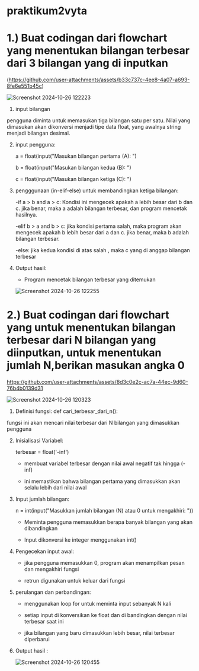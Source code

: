 # praktikum2vyta
# 1.) Buat codingan dari flowchart yang menentukan bilangan terbesar dari 3 bilangan yang di inputkan
(https://github.com/user-attachments/assets/b33c737c-4ee8-4a07-a693-8fe6e551b45c)

![Screenshot 2024-10-26 122223](https://github.com/user-attachments/assets/4b460ad0-908a-47d6-be3b-34154c45121e)

1. input bilangan

pengguna diminta untuk memasukan tiga bilangan satu per satu. Nilai yang dimasukan akan dikonversi menjadi tipe data float, yang awalnya string menjadi bilangan desimal.

2. input pengguna:

   a = float(input("Masukan bilangan pertama (A): ")
   
   b = float(input("Masukan bilangan kedua (B): ")
   
   c = float(input("Masukan bilangan ketiga (C): ")
   
4. pengggunaan (in-elif-else) untuk membandingkan ketiga bilangan:

   -if a > b and a > c: Kondisi ini mengecek apakah a lebih besar dari b dan c. jika benar, maka a adalah bilangan terbesar, dan program mencetak hasilnya.

   -elif b > a and b > c: jika kondisi pertama salah, maka program akan mengecek apakah b lebih besar dari a dan c. jika benar, maka b adalah bilangan terbesar.

   -else: jika kedua kondisi di atas salah , maka c yang di anggap bilangan terbesar

5. Output hasil:

    - Program mencetak bilangan terbesar yang ditemukan
      
   ![Screenshot 2024-10-26 122255](https://github.com/user-attachments/assets/c203a7db-8a55-4f18-acc7-811d5a2dc785)

# 2.) Buat codingan dari flowchart yang untuk menentukan bilangan terbesar dari N bilangan yang diinputkan, untuk menentukan jumlah N,berikan masukan angka 0 
https://github.com/user-attachments/assets/8d3c0e2c-ac7a-44ec-9d60-76b4b0139d31

![Screenshot 2024-10-26 120323](https://github.com/user-attachments/assets/b199916e-b5cd-43a1-a0d8-81c90d48c533)


1. Definisi fungsi: def cari_terbesar_dari_n():
   
fungsi ini akan mencari nilai terbesar dari N bilangan yang dimasukkan pengguna

2. Inisialisasi Variabel:

   terbesar = float('-inf')

   - membuat variabel terbesar dengan nilai awal negatif tak hingga (-inf)
     
   - ini memastikan bahwa bilangan pertama yang dimasukkan akan selalu lebih dari nilai awal
  
3. Input jumlah bilangan:

   n = int(input("Masukkan jumlah bilangan (N) atau 0 untuk mengakhiri: "))

   - Meminta pengguna memasukkan berapa banyak bilangan yang akan dibandingkan
     
   - Input dikonversi ke integer menggunakan int()

4. Pengecekan input awal:

    - jika pengguna memasukkan 0, program akan menampilkan pesan dan mengakhiri fungsi
      
    - retrun digunakan untuk keluar dari fungsi

5. perulangan dan perbandingan:

    - menggunakan loop for untuk meminta input sebanyak N kali
      
    - setiap input di konversikan ke float dan di bandingkan dengan nilai terbesar saat ini
      
    - jika bilangan yang baru dimasukkan lebih besar, nilai terbesar diperbarui

7. Output hasil :

   ![Screenshot 2024-10-26 120455](https://github.com/user-attachments/assets/de61d1e6-9b40-4c57-9164-028d100bf1f1)


      












   
